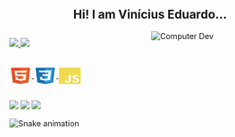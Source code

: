  <h2 align="center"> Hi! I am Vinícius Eduardo... </h2>
 <img src="https://icons.iconarchive.com/icons/jonathan-rey/star-wars-vehicles/256/Death-Star-2nd-icon.png" min-width="200px" max-width="200px" width="250px" align="right" alt="Computer Dev">
 
 ##
<div>
  <a href="https://github.com/viniciusEduardo0">
  <img height="180em" src="https://github-readme-stats.vercel.app/api?username=viniciusEduardo0&show_icons=true&theme=dark&include_all_commits=true&count_private=true"/>
  <img height="180em" src="https://github-readme-stats.vercel.app/api/top-langs/?username=viniciusEduardo0&layout=compact&langs_count=6&theme=dark"/>
</div> <br> </br>
<div style="display: inline_block">
  <img align="center" alt="HTML" height="30" width="40" src="https://raw.githubusercontent.com/devicons/devicon/master/icons/html5/html5-original.svg">
  <img align="center" alt="CSS" height="30" width="40" src="https://raw.githubusercontent.com/devicons/devicon/master/icons/css3/css3-original.svg">
  <img align="center" alt="Js" height="30" width="40" src="https://raw.githubusercontent.com/devicons/devicon/master/icons/javascript/javascript-plain.svg">
</div>
 
  ##
 
<div> 
  
  <a href="https://www.linkedin.com/in/vinícius-eduardo-39b48a220" target="_blank"><img src="https://img.shields.io/badge/-LinkedIn-%230077B5?style=for-the-badge&logo=linkedin&logoColor=white" target="_blank"></a> 
  <a href="https://instagram.com/vini_edu0" target="_blank"><img src="https://img.shields.io/badge/-Instagram-%23E4405F?style=for-the-badge&logo=instagram&logoColor=white" target="_blank"></a>
  <a href = "mailto:viniciuseduardo334@gmail.com"><img src="https://img.shields.io/badge/-Gmail-%23333?style=for-the-badge&logo=gmail&logoColor=white" target="_blank"></a>
  
  ![Snake animation](https://github.com/viniciusEduardo0/viniciusEduardo0/blob/output/github-contribution-grid-snake.svg)

</div>
